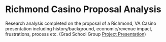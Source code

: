 # Richmond Casino Proposal Analysis
Research analysis completed on the proposal of a Richmond, VA Casino presentation including history/background, economic/revenue impact, frustrations, process etc. (Grad School Group [Project Presentation]())
